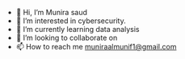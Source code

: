 - 👋 Hi, I’m Munira saud
- 👀 I’m interested in cybersecurity.
- 🌱 I’m currently learning data analysis
- 💞️ I’m looking to collaborate on 
- 📫 How to reach me muniraalmunif1@gmail.com

<!---
munira4x/munira4x is a ✨ special ✨ repository because its `README.md` (this file) appears on your GitHub profile.
You can click the Preview link to take a look at your changes.
--->
